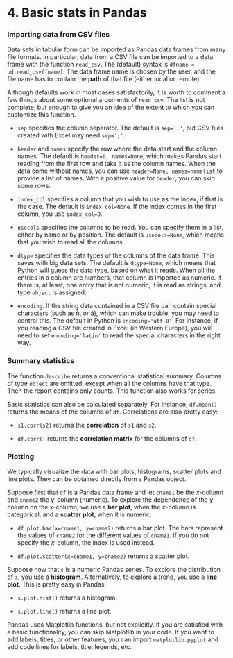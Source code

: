 # 4. Basic stats in Pandas

### Importing data from CSV files

Data sets in tabular form can be imported as Pandas data frames from many file formats. In particular, data from a CSV file can be imported to a data frame with the function `read_csv`. The (default) syntax is `dfname = pd.read_csv(fname)`. The data frame name is chosen by the user, and the file name has to contain the **path** of that file (either local or remote).

Although defaults work in most cases satisfactorily, it is worth to comment a few things about some optional arguments of `read_csv`. The list is not complete, but enough to give you an idea of the extent to which you can customize this function.

* `sep` specifies the column separator. The default is `sep=','`, but CSV files created with Excel may need `sep=';'`.

* `header` and `names` specify the row where the data start and the column names. The default is `header=0, names=None`, which makes Pandas start reading from the first row and take it as the column names. When the data come without names, you can use `header=None, names=namelist` to provide a list of names. With a positive value for `header`, you can skip some rows.

* `index_col` specifies a column that you wish to use as the index, if that is the case. The default is `index_col=None`. If the index comes in the first column, you use `index_col=0`.

* `usecols` specifies the columns to be read. You can specify them in a list, either by name or by position. The default is `usecols=None`, which means that you wish to read all the columns.

* `dtype` specifies the data types of the columns of the data frame. This saves with big data sets. The default is `dtype=None`, which means that Python will guess the data type, based on what it reads. When all the entries in a column are numbers, that column is imported as numeric. If there is, at least, one entry that is not numeric, it is read as strings, and type `object` is assigned.

* `encoding`. If the string data contained in a CSV file can contain special characters (such as ñ, or á), which can make trouble, you may need to control this. The default in Python is `encoding='utf-8'`. For instance, if you reading a CSV file created in Excel (in Western Europe), you will need to set `encoding='latin'` to read the special characters in the right way.

### Summary statistics

The function `describe` returns a conventional statistical summary. Columns of type `object` are omitted, except when all the columns have that type. Then the report contains only counts. This function also works for series.

Basic statistics can also be calculated separately. For instance, `df.mean()` returns the means of the columns of `df`. Correlations are also pretty easy:

* `s1.corr(s2)` returns the **correlation** of `s1` and `s2`.

* `df.corr()` returns the **correlation matrix** for the columns of `df`.

### Plotting

We typically visualize the data with bar plots, histograms, scatter plots and line plots. They can be obtained directly from a Pandas object.

Suppose first that `df` is a Pandas data frame and let `cname1` be the *x*-column and `cname2` the *y*-column (numeric). To explore the dependence of the *y*-column on the *x*-column, we use a **bar plot**, when the *x*-column is categorical, and a **scatter plot**, when it is numeric:

* `df.plot.bar(x=cname1, y=cname2)` returns a bar plot. The bars represent the values of `cname2` for the different values of `cname1`. If you do not specify the *x*-column, the index is used instead.

* `df.plot.scatter(x=cname1, y=cname2)` returns a scatter plot.

Suppose now that `s` is a numeric Pandas series. To explore the distribution of `s`, you use a **histogram**. Alternatively, to explore a trend, you use a **line plot**. This is pretty easy in Pandas:

* `s.plot.hist()` returns a histogram.

* `s.plot.line()` returns a line plot.

Pandas uses Matplotlib functions, but not explicitly. If you are satisfied with a basic functionality, you can skip Matplotlib in your code. If you want to add labels, titles, or other features, you can import `matplotlib.pyplot` and add code lines for labels, title, legends, etc.
